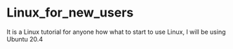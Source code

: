 # Linux_for_new_users
It is a Linux tutorial for anyone how what to start to use Linux, I will be using Ubuntu 20.4
